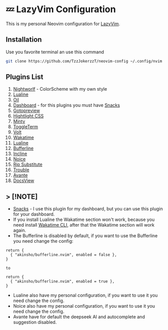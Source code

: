 # 💤 LazyVim Configuration

This is my personal Neovim configuration for [LazyVim](https://github.com/TzzJokerzzT/neovim-config).

## Installation

Use you favorite terminal an use this command

```bash
git clone https://github.com/TzzJokerzzT/neovim-config ~/.config/nvim
```

## Plugins List

1. [Nightworlf](https://github.com/ricardoraposo/nightwolf.nvim?tab=readme-ov-file) - ColorScheme with my own style
2. [Lualine](https://github.com/nvim-lualine/lualine.nvim?tab=readme-ov-file)
3. [Oil](https://github.com/stevearc/oil.nvim)
4. [Dashboard](https://github.com/folke/snacks.nvim/blob/main/docs/dashboard.md) - for this plugins you must have [Snacks](https://github.com/folke/snacks.nvim)
5. [Gotopreview](https://github.com/rmagatti/goto-preview)
6. [Hightlight CSS](https://github.com/princejoogie/tailwind-highlight.nvim)
7. [Minty](https://github.com/nvzone/minty)
8. [ToggleTerm](https://github.com/akinsho/toggleterm.nvim)
9. [Volt](https://github.com/FredrikAleksander/volt-nvim)
10. [Wakatime](https://github.com/wakatime/vim-wakatime)
11. [Lualine](https://github.com/nvim-lualine/lualine.nvim)
12. [Bufferline](https://github.com/akinsho/bufferline.nvim)
13. [Incline](https://github.com/nvim-lualine/incline.nvim)
14. [Noice](https://github.com/folke/noice.nvim)
15. [Rip Substitute](https://github.com/sunaku/vim-rip-substitute)
16. [Trouble](https://github.com/stevearc/trouble.nvim)
17. [Avante](https://github.com/stevearc/avante.nvim)
18. [DocsView](https://github.com/stevearc/docs-view.nvim)

## > [!NOTE]

- [Snacks](https://github.com/folke/snacks.nvim) - I use this plugin for my dashboard, but you can use this plugin for your dashboard.
- If you install Lualine the Wakatime section won't work, because you need install [Wakatime CLI](https://github.com/wakatime/vim-wakatime-cli), after that the Wakatime section will work again.
- The Bufferline is disabled by default, if you want to use the Bufferline you need change the config:

```
return {
  { "akinsho/bufferline.nvim", enabled = false },
}

to

return {
  { "akinsho/bufferline.nvim", enabled = true },
}
```

- Lualine also have my personal configuration, if you want to use it you need change the config.
- Noice also have my personal configuration, if you want to use it you need change the config.
- Avante have for default the deepseek AI and autocomplete and suggestion disabled.
